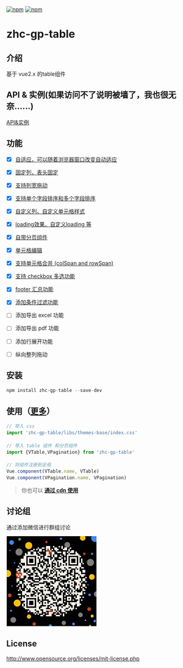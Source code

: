 [![npm](https://img.shields.io/npm/v/zhc-gp-table.svg)](https://www.npmjs.com/package/zhc-gp-table)
[![npm](https://img.shields.io/npm/l/zhc-gp-table.svg?maxAge=2592000)](http://www.opensource.org/licenses/mit-license.php)

# zhc-gp-table


## 介绍
基于 vue2.x 的table组件

## API & 实例(如果访问不了说明被墙了，我也很无奈......)
[API&实例](http://doc.huangsw.com/zhc-gp-table/app.html#/install)

## 功能
- [x] [自适应，可以随着浏览器窗口改变自动适应](http://doc.huangsw.com/zhc-gp-table/app.html#/table/horizontalResize)
- [x] [固定列，表头固定](http://doc.huangsw.com/zhc-gp-table/app.html#/table/fixedColumnsTitle)  
- [x] [支持列宽拖动](http://doc.huangsw.com/zhc-gp-table/app.html#/table/columnWidthDrag)
- [x] [支持单个字段排序和多个字段排序](http://doc.huangsw.com/zhc-gp-table/app.html#/table/sort)
- [x] [自定义列、自定义单元格样式](http://doc.huangsw.com/zhc-gp-table/app.html#/table/cellStyle)  
- [x] [loading效果、自定义loading 等](http://doc.huangsw.com/zhc-gp-table/app.html#/table/loading)
- [x] [自带分页组件](http://doc.huangsw.com/zhc-gp-table/app.html#/pagination)  
- [x] [单元格编辑](http://doc.huangsw.com/zhc-gp-table/app.html#/table/cellEdit)
- [x] [支持单元格合并 (colSpan and rowSpan)](http://doc.huangsw.com/zhc-gp-table/app.html#/table/cellMerge)
- [x] [支持 checkbox 多选功能](http://doc.huangsw.com/zhc-gp-table/app.html#/table/selection)
- [x] [footer 汇总功能](http://doc.huangsw.com/zhc-gp-table/app.html#/table/footerSummary)
- [x] [添加条件过滤功能](http://doc.huangsw.com/zhc-gp-table/app.html#/table/conditionFilters)  
- [ ] 添加导出 excel 功能  
- [ ] 添加导出 pdf 功能  
- [ ] 添加行展开功能  
- [ ] 纵向整列拖动
   

## 安装

```javascript
npm install zhc-gp-table --save-dev
```

## 使用（[更多](http://doc.huangsw.com/zhc-gp-table/app.html)）


```javascript
// 导入 css
import 'zhc-gp-table/libs/themes-base/index.css'

// 导入 table 组件 和分页组件
import {VTable,VPagination} from 'zhc-gp-table'

// 将组件注册到全局
Vue.component(VTable.name, VTable)
Vue.component(VPagination.name, VPagination)
```

> 你也可以 **[通过 cdn 使用](http://doc.huangsw.com/zhc-gp-table/app.html#/install)**


## 讨论组
通过添加微信进行群组讨论

![weixin](./examples/images/weixin.png)

## License
http://www.opensource.org/licenses/mit-license.php





